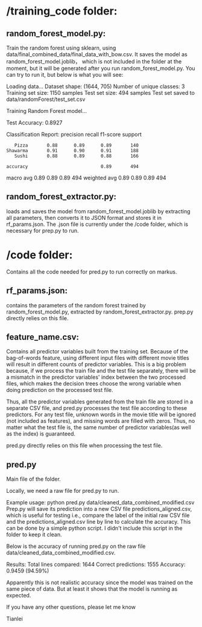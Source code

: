# /training_code folder:
## random_forest_model.py:
Train the random forest using sklearn, using data/final_combined_data/final_data_with_bow.csv. It saves the model as random_forest_model.joblib， which is not included in the folder at the moment, but it will be generated after you run random_forest_model.py.
You can try to run it, but below is what you will see:

Loading data...
Dataset shape: (1644, 705)
Number of unique classes: 3
Training set size: 1150 samples
Test set size: 494 samples
Test set saved to data/randomForest/test_set.csv

Training Random Forest model...

Test Accuracy: 0.8927

Classification Report:
              precision    recall  f1-score   support

       Pizza       0.88      0.89      0.89       140
    Shawarma       0.91      0.90      0.91       188
       Sushi       0.88      0.89      0.88       166

    accuracy                           0.89       494
   macro avg       0.89      0.89      0.89       494
weighted avg       0.89      0.89      0.89       494

## random_forest_extractor.py: 
loads and saves the model from random_forest_model.joblib by extracting all parameters, then converts it to JSON format and stores it in rf_params.json. The .json file is currently under the /code folder, which is necessary for prep.py to run. 



# /code folder:

Contains all the code needed for pred.py to run correctly on markus.


## rf_params.json:
contains the parameters of the random forest trained by random_forest_model.py, extracted by random_forest_extractor.py. prep.py directly relies on this file.

## feature_name.csv:
Contains all predictor variables built from the training set. Because of the bag-of-words feature, using different input files with different movie titles will result in different counts of predictor variables. This is a big problem because, if we process the train file and the test file separately, there will be a mismatch in the predictor variables' index between the two processed files, which makes the decision trees choose the wrong variable when doing prediction on the processed test file.

Thus, all the predictor variables generated from the train file are stored in a separate CSV file, and pred.py processes the test file according to these predictors. 
For any test file, unknown words in the movie title will be ignored (not included as features), and missing words are filled with zeros. Thus, no matter what the test file is, the same number of predictor variables(as well as the index) is guaranteed. 

pred.py directly relies on this file when processing the test file.

## pred.py
Main file of the folder.

Locally, we need a raw file for pred.py to run.

Example usage: python pred.py data/cleaned_data_combined_modified.csv
Prep.py will save its prediction into a new CSV file predictions_aligned.csv, which is useful for testing
i.e., compare the label of the initial raw CSV file and the predictions_aligned.csv line by line to calculate the accuracy. This can be done by a simple python script. I didn't include this script in the folder to keep it clean.

Below is the accuracy of running pred.py on the raw file data/cleaned_data_combined_modified.csv. 

Results:
Total lines compared: 1644
Correct predictions: 1555
Accuracy: 0.9459 (94.59%)

Apparently this is not realistic accuracy since the model was trained on the same piece of data. But at least it shows that the model is running as expected.



If you have any other questions, please let me know

Tianlei


